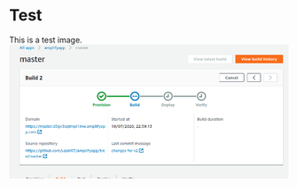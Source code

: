 # Test
This is a test image.
<img src = "https://github.com/uzair07/Test/blob/master/Amplifyapp-CICD-BUILD.png" />
